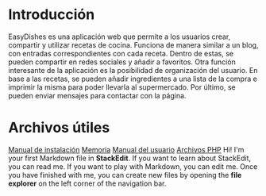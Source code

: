 # Introducción
EasyDishes es una aplicación web que permite a los usuarios crear, compartir y utilizar recetas de cocina. Funciona de manera similar a un blog, con entradas correspondientes con cada receta. Dentro de estas, se pueden compartir en redes sociales y añadir a favoritos. Otra función interesante de la aplicación es la posibilidad de organización del usuario. En base a las recetas, se pueden añadir ingredientes a una lista de la compra e imprimir la misma para poder llevarla al supermercado. Por último, se pueden enviar mensajes para contactar con la página.
# Archivos útiles
[Manual de instalación](https://github.com/luigitimeisreal/EasyDishes/blob/main/docs/Manual%20de%20instalaci%C3%B3n.pdf)
[Memoria](https://github.com/luigitimeisreal/EasyDishes/blob/main/docs/Memoria.pdf)
[Manual del usuario](https://github.com/luigitimeisreal/EasyDishes/blob/main/docs/Manual%20de%20usuario.pdf)
[Archivos PHP](https://github.com/luigitimeisreal/EasyDishes/tree/main/servidor)
Hi! I'm your first Markdown file in **StackEdit**. If you want to learn about StackEdit, you can read me. If you want to play with Markdown, you can edit me. Once you have finished with me, you can create new files by opening the **file explorer** on the left corner of the navigation bar.